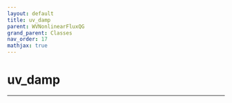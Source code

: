 ```yaml
---
layout: default
title: uv_damp
parent: WVNonlinearFluxQG
grand_parent: Classes
nav_order: 17
mathjax: true
---
```


#  uv_damp




---

